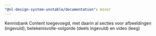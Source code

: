 ```yaml
---
"@nl-design-system-unstable/documentation": minor
---
```


Kennisbank Content toegevoegd, met daarin al secties voor afbeeldingen (ingevuld), betekenisvolle-volgorde (deels ingevuld) en video (leeg)
